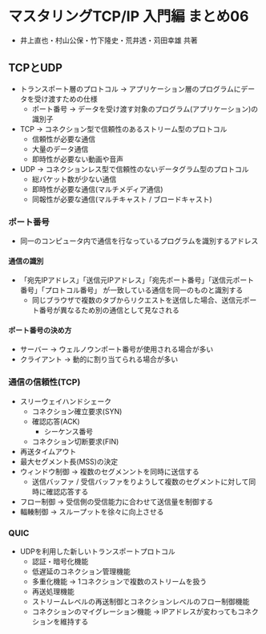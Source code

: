 # マスタリングTCP/IP 入門編 まとめ06
- 井上直也・村山公保・竹下隆史・荒井透・苅田幸雄 共著

## TCPとUDP
- トランスポート層のプロトコル -> アプリケーション層のプログラムにデータを受け渡すための仕様
  - ポート番号 -> データを受け渡す対象のプログラム(アプリケーション)の識別子
- TCP -> コネクション型で信頼性のあるストリーム型のプロトコル
  - 信頼性が必要な通信
  - 大量のデータ通信
  - 即時性が必要ない動画や音声
- UDP -> コネクションレス型で信頼性のないデータグラム型のプロトコル
  - 総パケット数が少ない通信
  - 即時性が必要な通信(マルチメディア通信)
  - 同報性が必要な通信(マルチキャスト / ブロードキャスト)

### ポート番号
- 同一のコンピュータ内で通信を行なっているプログラムを識別するアドレス

#### 通信の識別
- 「宛先IPアドレス」「送信元IPアドレス」「宛先ポート番号」「送信元ポート番号」「プロトコル番号」
が一致している通信を同一のものと識別する
  - 同じブラウザで複数のタブからリクエストを送信した場合、送信元ポート番号が異なるため別の通信として見なされる

#### ポート番号の決め方
- サーバー -> ウェルノウンポート番号が使用される場合が多い
- クライアント -> 動的に割り当てられる場合が多い

### 通信の信頼性(TCP)
- スリーウェイハンドシェーク
  - コネクション確立要求(SYN)
  - 確認応答(ACK)
    - シーケンス番号
  - コネクション切断要求(FIN)
- 再送タイムアウト
- 最大セグメント長(MSS)の決定
- ウィンドウ制御 -> 複数のセグメンントを同時に送信する
  - 送信バッファ / 受信バッファをりようして複数のセグメントに対して同時に確認応答する
- フロー制御 -> 受信側の受信能力に合わせて送信量を制御する
- 輻輳制御 -> スループットを徐々に向上させる

### QUIC
- UDPを利用した新しいトランスポートプロトコル
  - 認証・暗号化機能
  - 低遅延のコネクション管理機能
  - 多重化機能 -> 1コネクションで複数のストリームを扱う
  - 再送処理機能
  - ストリームレベルの再送制御とコネクションレベルのフロー制御機能
  - コネクションのマイグレーション機能 -> IPアドレスが変わってもコネクションを維持する

